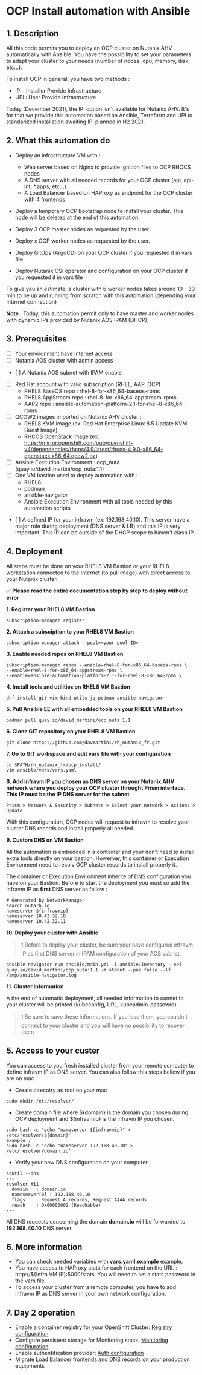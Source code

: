 # OCP Install automation with Ansible

## 1. Description

All this code permits you to deploy an OCP cluster on Nutanix AHV automatically with Ansible. You have the possibility to set your parameters to adapt your cluster to your needs (number of nodes, cpu, memory, disk, etc...).

To install OCP in general, you have two methods :
* IPI : Installer Provide Infrastructure
* UPI : User Provide Infrastructure

Today (December 2021), the IPI option isn't available for Nutanix AHV. It's for that we provide this automation based on Ansible, Terraform and UPI to standarized installation awaiting IPI planned in H2 2021.

## 2. What this automation do

* Deploy an infrastructure VM with :
	- Web server based on Nginx to provide Ignition files to OCP RHOCS nodes
	- A DNS server with all needed records for your OCP cluster (api, api-int, *.apps, etc...)
	- A Load Balancer based on HAProxy as endpoint for the OCP cluster with 4 frontends

* Deploy a temporary OCP bootstrap node to install your cluster. This node will be deleted at the end of this automation.

* Deploy 3 OCP master nodes as requested by the user.

* Deploy x OCP worker nodes as requested by the user.

* Deploy GitOps (ArgoCD) on your OCP cluster if you requested it in vars file

* Deploy Nutanix CSI operator and configuration on your OCP cluster if you requested it in vars file

To give you an estimate, a cluster with 6 worker nodes takes around 10 - 30 min to be up and running from scratch with this automation (depending your Internet connection)

**Note :** Today, this automation permit only to have master and worker nodes with dynamic IPs provided by Nutanix AOS IPAM (DHCP).

## 3. Prerequisites

- [ ] Your environment have Internet access
- [ ] Nutanix AOS cluster with admin access
- [ ] A Nutanix AOS subnet with IPAM enable
- [ ] Red Hat account with valid subscription (RHEL, AAP, OCP)
	- RHEL8 BaseOS repo : rhel-8-for-x86_64-baseos-rpms
	- RHEL8 AppStream repo : rhel-8-for-x86_64-appstream-rpms
	- AAP2 repo : ansible-automation-platform-2.1-for-rhel-8-x86_64-rpms
- [ ] QCOW2 images imported on Nutanix AHV cluster :
	- RHEL8 KVM image (ex: Red Hat Enterprise Linux 8.5 Update KVM Guest Image)
	- RHCOS OpenStack image (ex: https://mirror.openshift.com/pub/openshift-v4/dependencies/rhcos/4.9/latest/rhcos-4.9.0-x86_64-openstack.x86_64.qcow2.gz)
- [ ] Ansible Execution Environment : ocp_nuta (quay.io/david_martini/ocp_nuta:1.1)
- [ ] One VM bastion used to deploy automation with :
	- RHEL8
	- podman
	- ansible-navigator
	- Ansible Execution Environment with all tools needed by this automation scripts
- [ ] A defined IP for your infravm (ex: 192.168.40.10). This server have a major role during deployment (DNS server & LB) and this IP is very important. This IP can be outside of the DHCP scope to haven't clash IP.
	

## 4. Deployment

All steps must be done on your RHEL8 VM Bastion or your RHEL8 workstation connected to the Internet (to pull image) with direct access to your Nutanix cluster. 

✅ **Please read the entire documentation step by step to deploy without error**

**1. Register your RHEL8 VM Bastion**
```
subscription-manager register
```

**2. Attach a subsciption to your RHEL8 VM Bastion**
```
subscription-manager attach --pool=<your pool ID>
```

**3. Enable needed repos on RHEL8 VM Bastion**
```
subscription-manager repos --enable=rhel-8-for-x86_64-baseos-rpms \
--enable=rhel-8-for-x86_64-appstream-rpms \
--enable=ansible-automation-platform-2.1-for-rhel-8-x86_64-rpms \
```

**4. Install tools and utilities on RHEL8 VM Bastion**
```
dnf install git vim bind-utils jq podman ansible-navigator
```

**5. Pull Ansible EE with all embedded tools on your RHEL8 VM Bastion**
```
podman pull quay.io/david_martini/ocp_nuta:1.1
```

**6. Clone GIT repository on your RHEL8 VM Bastion**
```
git clone https://github.com/davmartini/rh_nutanix_fr.git
```

**7. Go to GIT workspace and edit vars file with your configuration**
```
cd $PATH/rh_nutanix_fr/ocp_install/
vim ansible/vars/vars.yaml
```

**8. Add infravm IP you chosen as DNS server on your Nutanix AHV network where you deploy your OCP cluster throught Prism interface. This IP must be the IP DNS server for the subnet**
```
Prism > Network & Security > Subnets > Select your network > Actions > Update
```

With this configuration, OCP nodes will request to infravm to resolve your cluster DNS records and install properly all needed.

**9. Custom DNS on VM Bastion**

All the automation is embedded in a container and your don't need to install extra tools directly on your bastion. Howerver, this container or Execution Environment need to resolv OCP cluster records to install properly it.

The container or Execution Environment inherite of DNS configuration you have on your Bastion. Before to start the deployment you must so add the infravm IP as **first** DNS server as follow :

```
# Generated by NetworkManager
search nutarh.io
nameserver ${infravmip}
nameserver 10.42.32.10
nameserver 10.42.32.11
```


**10. Deploy your cluster with Ansible**
> :heavy_exclamation_mark: Before to deploy your cluster, be sure your have configured infravm IP as first DNS server in IPAM configuration of your AOS subnet.
```
ansible-navigator run ansible/main.yml -i ansible/inventory --eei quay.io/david_martini/ocp_nuta:1.1 -m stdout --pae false --lf /tmp/ansible-navigator.log
```

**11. Cluster information**

A the end of automatic deployment, all needed information to connet to your cluster will be printed (kubeconfig, URL, kubeadmin-passowrd). 
> :heavy_exclamation_mark: Be sure to save these informations. If you lose them, you couldn't connect to your cluster and you will have no possibility to recover them

## 5. Access to your custer
You can access to you fresh installed cluster from your remote computer to define infravm IP as DNS server. You can also follow this steps bellow if you are on mac.

* Create direcotry as root on your mac
```
sudo mkdir /etc/resolver/
```

* Create domain file where ${domain} is the domain you chosen during OCP deployment and ${infravmip} is the infravm IP you chosen.
```
sudo bash -c 'echo "nameserver ${infravmip}" > /etc/resolver/${domain}'
example :
sudo bash -c 'echo "nameserver 192.168.40.10" > /etc/resolver/domain.io'
```

* Verify your new DNS configuration on your computer
```
scutil --dns 
---
resolver #11
  domain   : domain.io
  nameserver[0] : 192.168.40.10
  flags    : Request A records, Request AAAA records
  reach    : 0x00000002 (Reachable)
---
```
All DNS requests concerning the domain **domain.io** will be forwarded to **192.168.40.10** DNS server 

## 6. More information

* You can check needed variables with **vars.yaml.example** example.
* You have access to HAProxy stats for each frontend on the URL : http://${Infra VM IP}:5000/stats. You will need to set a stats password in the vars file.
* To access your cluster from a remote computer, you have to add infravm IP as DNS server in your own network configuration.

## 7. Day 2 operation

* Enable a container registry for your OpenShift Cluster: [Registry configuration](https://docs.openshift.com/container-platform/4.9/installing/installing_platform_agnostic/installing-platform-agnostic.html#installation-registry-storage-config_installing-platform-agnostic)
* Configure persistent storage for Monitoring stack: [Monitoring configuration](https://docs.openshift.com/container-platform/4.9/monitoring/configuring-the-monitoring-stack.html#configuring-persistent-storage)
* Enable authentification provider: [Auth configuration](https://docs.openshift.com/container-platform/4.9/authentication/understanding-authentication.html)
* Migrate Load Balancer frontends and DNS records on your production equipments


